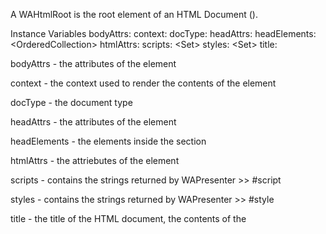 A WAHtmlRoot is the root element of an HTML Document (<html>).

Instance Variables
	bodyAttrs:		<WAHtmlAttributes>
	context:			<WARenderingContext>
	docType:		<String>
	headAttrs:		<WAHtmlAttributes>
	headElements:	<OrderedCollection<WAHtmlElement>>
	htmlAttrs:		<WAHtmlAttributes>
	scripts:			<Set<String>>
	styles:			<Set<String>>
	title:			<String>

bodyAttrs
	- the attributes of the <body> element

context
	- the context used to render the contents of the <body> element

docType
	- the document type

headAttrs
	- the attributes of the <head> element

headElements
	- the elements inside the <head> section

htmlAttrs
	- the attriebutes of the <html> element

scripts
	- contains the strings returned by WAPresenter >> #script

styles
	- contains the strings returned by WAPresenter >> #style

title
	- the title of the HTML document, the contents of the <title> element
